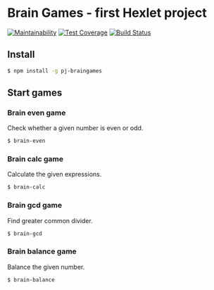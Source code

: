 # Brain Games - first Hexlet project

[![Maintainability](https://api.codeclimate.com/v1/badges/74f3f10d42c31b898437/maintainability)](https://codeclimate.com/github/expcoder/project-lvl1-s280/maintainability)
[![Test Coverage](https://api.codeclimate.com/v1/badges/74f3f10d42c31b898437/test_coverage)](https://codeclimate.com/github/expcoder/project-lvl1-s280/test_coverage)
[![Build Status](https://travis-ci.org/expcoder/project-lvl1-s280.svg?branch=master)](https://travis-ci.org/expcoder/project-lvl1-s280)

## Install

```sh
$ npm install -g pj-braingames
```

## Start games
### Brain even game
Check whether a given number is even or odd.
```sh
$ brain-even
```
### Brain calc game
Calculate the given expressions.
```sh
$ brain-calc
```
### Brain gcd game
Find greater common divider.
```sh
$ brain-gcd
```
### Brain balance game
Balance the given number.
```sh
$ brain-balance
```
